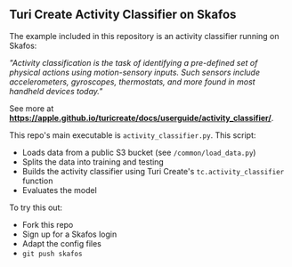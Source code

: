 ## Turi Create Activity Classifier on Skafos

The example included in this repository is an activity classifier running on Skafos:

  *"Activity classification is the task of identifying a pre-defined set of physical actions using motion-sensory inputs. Such sensors include accelerometers, gyroscopes, thermostats, and more found in most handheld devices today."*
  
  See more at **https://apple.github.io/turicreate/docs/userguide/activity_classifier/**.
  
This repo's main executable is `activity_classifier.py`. This script:
  - Loads data from a public S3 bucket (see `/common/load_data.py`)
  - Splits the data into training and testing
  - Builds the activity classifier using Turi Create's `tc.activity_classifier` function
  - Evaluates the model
  
To try this out:
  - Fork this repo
  - Sign up for a Skafos login
  - Adapt the config files
  - `git push skafos`

